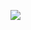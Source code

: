 ![](https://github.com/Your_Repository_Name/https://gifdb.com/images/high/coding-skills-loading-dk68v8z0hevjpuiv.gif)
